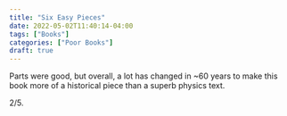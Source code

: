 ```yaml
---
title: "Six Easy Pieces"
date: 2022-05-02T11:40:14-04:00
tags: ["Books"]
categories: ["Poor Books"]
draft: true
---
```


Parts were good, but overall, a lot has changed in ~60 years to make this book more of a historical piece than a superb physics text.

2/5.

